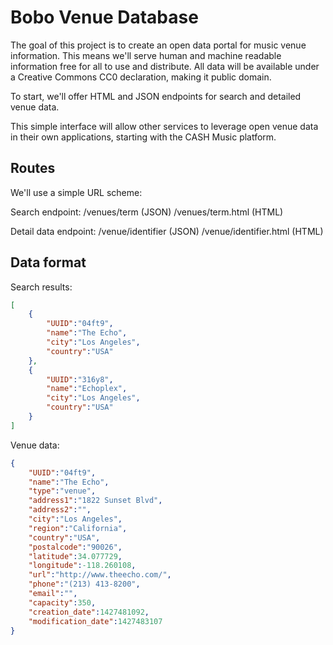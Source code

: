 # Bobo Venue Database
The goal of this project is to create an open data portal for music venue information. This means
we'll serve human and machine readable information free for all to use and distribute. All data 
will be available under a Creative Commons CC0 declaration, making it public domain.

To start, we'll offer HTML and JSON endpoints for search and detailed venue data.

This simple interface will allow other services to leverage open venue data in their own applications,
starting with the CASH Music platform. 


## Routes
We'll use a simple URL scheme:

Search endpoint:
/venues/term (JSON)
/venues/term.html (HTML)

Detail data endpoint:
/venue/identifier (JSON)
/venue/identifier.html (HTML)


## Data format
Search results:
```JSON
[
	{
		"UUID":"04ft9",
		"name":"The Echo",
		"city":"Los Angeles",
		"country":"USA"
	},
	{
		"UUID":"316y8",
		"name":"Echoplex",
		"city":"Los Angeles",
		"country":"USA"
	}
]
```

Venue data:
```JSON
{
	"UUID":"04ft9",
	"name":"The Echo",
	"type":"venue",
	"address1":"1822 Sunset Blvd",
	"address2":"",
	"city":"Los Angeles",
	"region":"California",
	"country":"USA",
	"postalcode":"90026",
	"latitude":34.077729,
	"longitude":-118.260108,
	"url":"http://www.theecho.com/",
	"phone":"(213) 413-8200",
	"email":"",
	"capacity":350,
	"creation_date":1427481092,
	"modification_date":1427483107
}
```